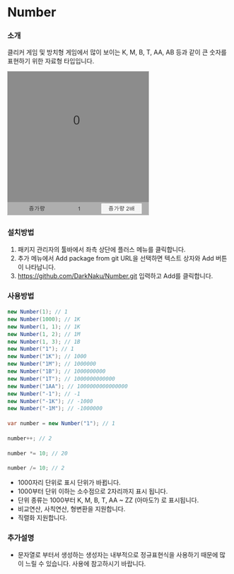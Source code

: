 # Number

### 소개
클리커 게임 및 방치형 게임에서 많이 보이는 K, M, B, T, AA, AB 등과 같이 큰 숫자를 표현하기 위한 자료형 타입입니다.

![image](Samples~/Images/screenshot.gif)

### 설치방법
1. 패키지 관리자의 툴바에서 좌측 상단에 플러스 메뉴를 클릭합니다.
2. 추가 메뉴에서 Add package from git URL을 선택하면 텍스트 상자와 Add 버튼이 나타납니다.
3. https://github.com/DarkNaku/Number.git 입력하고 Add를 클릭합니다.

### 사용방법
```csharp
new Number(1); // 1
new Number(1000); // 1K
new Number(1, 1); // 1K
new Number(1, 2); // 1M
new Number(1, 3); // 1B
new Number("1"); // 1
new Number("1K"); // 1000
new Number("1M"); // 1000000
new Number("1B"); // 1000000000
new Number("1T"); // 1000000000000
new Number("1AA"); // 1000000000000000
new Number("-1"); // -1
new Number("-1K"); // -1000
new Number("-1M"); // -1000000

var number = new Number("1"); // 1

number++; // 2

number *= 10; // 20

number /= 10; // 2
```

* 1000자리 단위로 표시 단위가 바뀝니다. 
* 1000부터 단위 이하는 소수점으로 2자리까지 표시 됩니다. 
* 단위 종류는 1000부터 K, M, B, T, AA ~ ZZ (아마도?) 로 표시됩니다.
* 비교연산, 사칙연산, 형변환을 지원합니다.
* 직렬화 지원합니다.

### 추가설명
* 문자열로 부터서 생성하는 생성자는 내부적으로 정규표현식을 사용하기 때문에 많이 느릴 수 있습니다. 사용에 참고하시기 바랍니다.